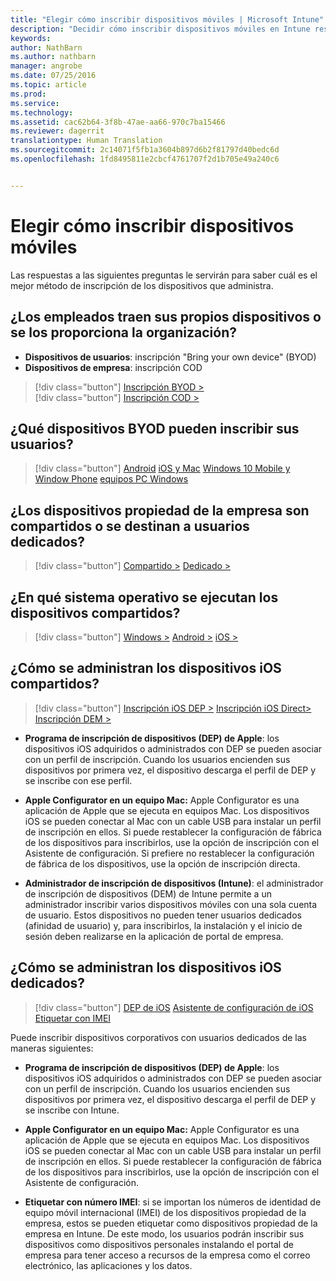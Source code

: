 ```yaml
---
title: "Elegir cómo inscribir dispositivos móviles | Microsoft Intune"
description: "Decidir cómo inscribir dispositivos móviles en Intune respondiendo a unas preguntas sencillas"
keywords: 
author: NathBarn
ms.author: nathbarn
manager: angrobe
ms.date: 07/25/2016
ms.topic: article
ms.prod: 
ms.service: 
ms.technology: 
ms.assetid: cac62b64-3f8b-47ae-aa66-970c7ba15466
ms.reviewer: dagerrit
translationtype: Human Translation
ms.sourcegitcommit: 2c14071f5fb1a3604b897d6b2f81797d40bedc6d
ms.openlocfilehash: 1fd8495811e2cbcf4761707f2d1b705e49a240c6


---
```


# Elegir cómo inscribir dispositivos móviles

Las respuestas a las siguientes preguntas le servirán para saber cuál es el mejor método de inscripción de los dispositivos que administra.

## **¿Los empleados traen sus propios dispositivos o se los proporciona la organización?**

  - **Dispositivos de usuarios**: inscripción "Bring your own device" (BYOD)
  - **Dispositivos de empresa**: inscripción COD

> [!div class="button"]
[Inscripción BYOD >](#what-byod-devices-can-your-users-enroll)   
> [!div class="button"]
[Inscripción COD >](#are-your-company-owned-devices-shared-or-do-they-have-dedicated-users)

## **¿Qué dispositivos BYOD pueden inscribir sus usuarios?**

> [!div class="button"]
[Android](/intune/deploy-use/set-up-android-management-with-microsoft-intune) [iOS y Mac](/intune/deploy-use/set-up-ios-and-mac-management-with-microsoft-intune) [Windows 10 Mobile y Window Phone](/intune/deploy-use/set-up-windows-phone-management-with-microsoft-intune) [equipos PC Windows](/intune/deploy-use/set-up-windows-device-management-with-microsoft-intune)

## **¿Los dispositivos propiedad de la empresa son compartidos o se destinan a usuarios dedicados?**

> [!div class="button"]
[Compartido >](#what-operating-system-are-your-shared-devices-running)   [Dedicado >](#how-will-you-manage-dedicated-ios-devices)


## **¿En qué sistema operativo se ejecutan los dispositivos compartidos?**

  > [!div class="button"]
  [Windows >](/intune/deploy-use/enroll-corporate-owned-devices-with-the-device-enrollment-manager-in-microsoft-intune) [Android >](/intune/deploy-use/enroll-corporate-owned-devices-with-the-device-enrollment-manager-in-microsoft-intune) [iOS >](#how-will-you-manage-shared-ios-devices)

## **¿Cómo se administran los dispositivos iOS compartidos?**

  > [!div class="button"]
  [Inscripción iOS DEP >](/intune/deploy-use/ios-device-enrollment-program-in-microsoft-intune) [Inscripción iOS Direct>](/intune/deploy-use/ios-direct-enrollment-in-microsoft-intune)  [Inscripción DEM >](/intune/deploy-use/enroll-corporate-owned-devices-with-the-device-enrollment-manager-in-microsoft-intune)

  - **Programa de inscripción de dispositivos (DEP) de Apple**: los dispositivos iOS adquiridos o administrados con DEP se pueden asociar con un perfil de inscripción. Cuando los usuarios encienden sus dispositivos por primera vez, el dispositivo descarga el perfil de DEP y se inscribe con ese perfil.

  - **Apple Configurator en un equipo Mac:** Apple Configurator es una aplicación de Apple que se ejecuta en equipos Mac. Los dispositivos iOS se pueden conectar al Mac con un cable USB para instalar un perfil de inscripción en ellos. Si puede restablecer la configuración de fábrica de los dispositivos para inscribirlos, use la opción de inscripción con el Asistente de configuración. Si prefiere no restablecer la configuración de fábrica de los dispositivos, use la opción de inscripción directa.

  - **Administrador de inscripción de dispositivos (Intune)**: el administrador de inscripción de dispositivos (DEM) de Intune permite a un administrador inscribir varios dispositivos móviles con una sola cuenta de usuario. Estos dispositivos no pueden tener usuarios dedicados (afinidad de usuario) y, para inscribirlos, la instalación y el inicio de sesión deben realizarse en la aplicación de portal de empresa.

## **¿Cómo se administran los dispositivos iOS dedicados?**

  > [!div class="button"]
   [DEP de iOS](/intune/deploy-use/ios-device-enrollment-program-in-microsoft-intune) [Asistente de configuración de iOS](/intune/deploy-use/ios-setup-assistant-enrollment-in-microsoft-intune) [Etiquetar con IMEI](/intune/deploy-use/specify-corporate-owned-devices-with-international-mobile-equipment-identity-imei-numbers)

  Puede inscribir dispositivos corporativos con usuarios dedicados de las maneras siguientes:

  - **Programa de inscripción de dispositivos (DEP) de Apple**: los dispositivos iOS adquiridos o administrados con DEP se pueden asociar con un perfil de inscripción. Cuando los usuarios encienden sus dispositivos por primera vez, el dispositivo descarga el perfil de DEP y se inscribe con Intune.

  - **Apple Configurator en un equipo Mac:** Apple Configurator es una aplicación de Apple que se ejecuta en equipos Mac. Los dispositivos iOS se pueden conectar al Mac con un cable USB para instalar un perfil de inscripción en ellos. Si puede restablecer la configuración de fábrica de los dispositivos para inscribirlos, use la opción de inscripción con el Asistente de configuración.

  - **Etiquetar con número IMEI**: si se importan los números de identidad de equipo móvil internacional (IMEI) de los dispositivos propiedad de la empresa, estos se pueden etiquetar como dispositivos propiedad de la empresa en Intune. De este modo, los usuarios podrán inscribir sus dispositivos como dispositivos personales instalando el portal de empresa para tener acceso a recursos de la empresa como el correo electrónico, las aplicaciones y los datos.



<!--HONumber=Oct16_HO3-->


